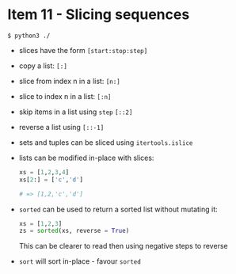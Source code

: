 # Item 11 - Slicing sequences

```
$ python3 ./
```

- slices have the form `[start:stop:step]`
- copy a list: `[:]`
- slice from index n in a list: `[n:]`
- slice to index n in a list: `[:n]`
- skip items in a list using `step` `[::2]`
- reverse a list using `[::-1]`
- sets and tuples can be sliced using `itertools.islice`
- lists can be modified in-place with slices:

  ```python
  xs = [1,2,3,4]
  xs[2:] = ['c','d']

  # => [1,2,'c','d']
  ```
- `sorted` can be used to return a sorted list without mutating it:

  ```python
  xs = [1,2,3]
  zs = sorted(xs, reverse = True)
  ```

  This can be clearer to read then using negative steps to reverse
- `sort` will sort in-place - favour `sorted`
